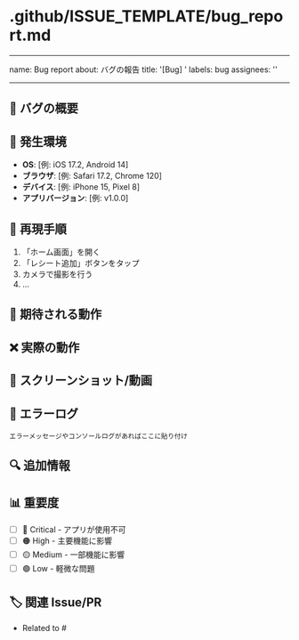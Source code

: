 # .github/ISSUE_TEMPLATE/bug_report.md

---

name: Bug report
about: バグの報告
title: '[Bug] '
labels: bug
assignees: ''

---

## 🐛 バグの概要

<!-- バグの内容を簡潔に説明してください -->

## 📱 発生環境

- **OS**: [例: iOS 17.2, Android 14]
- **ブラウザ**: [例: Safari 17.2, Chrome 120]
- **デバイス**: [例: iPhone 15, Pixel 8]
- **アプリバージョン**: [例: v1.0.0]

## 🔄 再現手順

1. 「ホーム画面」を開く
2. 「レシート追加」ボタンをタップ
3. カメラで撮影を行う
4. ...

## 🎯 期待される動作

<!-- 本来どのような動作をすべきか -->

## ❌ 実際の動作

<!-- 実際に起きた問題の詳細 -->

## 📸 スクリーンショット/動画

<!-- 可能であれば問題が分かる画像や動画を添付 -->

## 📝 エラーログ

```
エラーメッセージやコンソールログがあればここに貼り付け
```

## 🔍 追加情報

<!-- その他、バグ解決に役立ちそうな情報 -->

## 📊 重要度

- [ ] 🔴 Critical - アプリが使用不可
- [ ] 🟠 High - 主要機能に影響
- [ ] 🟡 Medium - 一部機能に影響
- [ ] 🟢 Low - 軽微な問題

## 🏷️ 関連 Issue/PR

<!-- 関連するIssueやPRがあれば記載 -->

- Related to #
